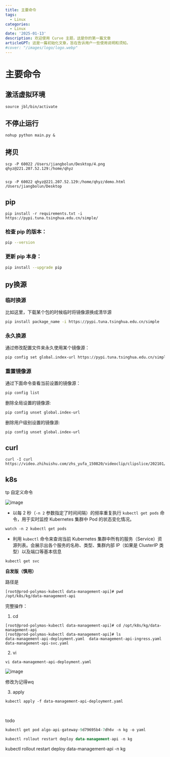 ```yaml
---
title: 主要命令
tags:
  - Linux
categories:
  - Linux
date: '2025-01-13'
description: 欢迎使用 Curve 主题，这是你的第一篇文章
articleGPT: 这是一篇初始化文章，旨在告诉用户一些使用说明和须知。
#cover: "/images/logo/logo.webp"
---
```


# 主要命令

## 激活虚拟环境

```shell
source jbl/bin/activate
```

## 不停止运行

```shell
nohup python main.py &
```

## 拷贝

```shell
scp -P 60022 /Users/jiangbolun/Desktop/4.png qhyz@221.207.52.129:/home/qhyz


scp -P 60022 qhyz@221.207.52.129:/home/qhyz/demo.html /Users/jiangbolun/Desktop
```

## pip

```shell
pip install -r requirements.txt -i https://pypi.tuna.tsinghua.edu.cn/simple/
```

### 检查 pip 的版本：

```bash
pip --version
```

### 更新 pip 本身：

```bash
pip install --upgrade pip
```

## py换源

### 临时换源

比如这里，下载某个包的时候临时将镜像源换成清华源

```bash
pip install package_name -i https://pypi.tuna.tsinghua.edu.cn/simple 
```

### 永久换源

通过修改配置文件来永久使用某个镜像源：

```bash
pip config set global.index-url https://pypi.tuna.tsinghua.edu.cn/simple
```

### 重置镜像源

通过下面命令查看当前设置的镜像源：

```shell
pip config list
```

删除全局设置的镜像源:

```shell
pip config unset global.index-url
```

删除用户级别设置的镜像源:

```shell
pip config unset global.index-url
```

## curl

```shell
curl -I curl https://video.zhihuishu.com/zhs_yufa_150820/videoclip/clipslice/202101/25f73cea7976485ca8817b03d2852fd7_512.mp4
```

## k8s

tp 自定义命令

![image](https://gitee.com/JBL_lun/tuchuang/raw/master/assets/image-20241128170530-f2m9ynj.png)​

* 以每 2 秒（`-n 2`​ 参数指定了时间间隔）的频率重复执行 `kubectl get pods`​ 命令，用于实时监控 Kubernetes 集群中 Pod 的状态变化情况。

```shell
watch -n 2 kubectl get pods

```

* 利用 `kubectl`​ 命令来查询当前 Kubernetes 集群中所有的服务（Service）资源列表。会展示出各个服务的名称、类型、集群内部 IP（如果是 ClusterIP 类型）以及端口等基本信息

```shell
kubectl get svc
```

**自发版（慎用）** 

路径是

```shell
[root@prod-polymas-kubectl data-management-api]# pwd
/opt/k8s/kg/data-management-api
```

完整操作：

1. cd

```shell
[root@prod-polymas-kubectl data-management-api]# cd /opt/k8s/kg/data-management-api
[root@prod-polymas-kubectl data-management-api]# ls
data-management-api-deployment.yaml  data-management-api-ingress.yaml  data-management-api-svc.yaml
```

2. vi

```shell
vi data-management-api-deployment.yaml
```

![image](https://gitee.com/JBL_lun/tuchuang/raw/master/assets/image-20241210104024-vat13ms.png)​

修改为记得wq

3. apply

```shell
kubectl apply -f data-management-api-deployment.yaml
```

‍

todo

```sql
kubectl get pod algo-api-gateway-9d79695b4-7dh6v -n kg -o yaml

kubectl rollout restart deploy data-management-api -n kg
```

kubectl rollout restart deploy data-management-api -n kg

‍

